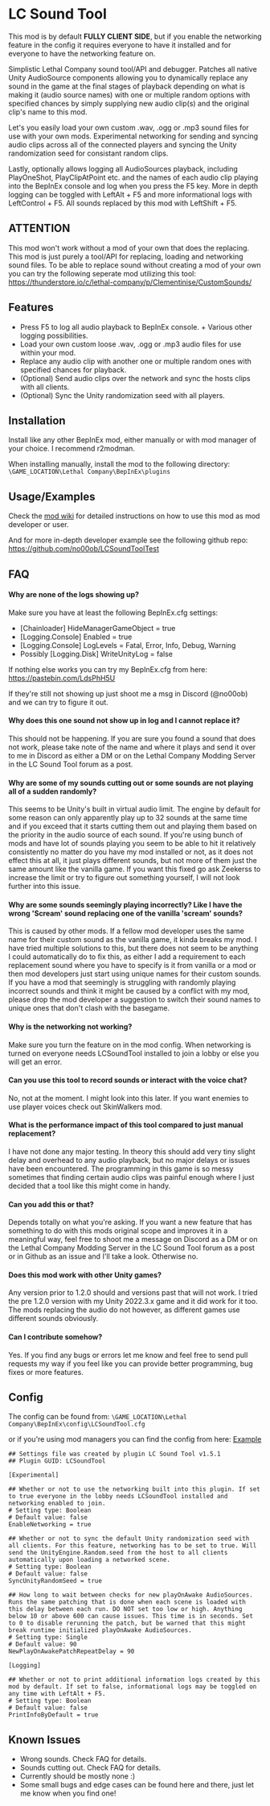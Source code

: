 # LC Sound Tool
This mod is by default **FULLY CLIENT SIDE**, but if you enable the networking feature in the config it requires everyone to have it installed and for everyone to have the networking feature on.

Simplistic Lethal Company sound tool/API and debugger. Patches all native Unity AudioSource components allowing you to dynamically replace any sound in the game at the final stages of playback depending on what is making it (audio source names) with one or multiple random options with specified chances by simply supplying new audio clip(s) and the original clip's name to this mod. 

Let's you easily load your own custom .wav, .ogg or .mp3 sound files for use with your own mods. Experimental networking for sending and syncing audio clips across all of the connected players and syncing the Unity randomization seed for consistant random clips. 

Lastly, optionally allows logging all AudioSources playback, including PlayOneShot, PlayClipAtPoint etc. and the names of each audio clip playing into the BepInEx console and log when you press the F5 key. More in depth logging can be toggled with LeftAlt + F5 and more informational logs with LeftControl + F5. All sounds replaced by this mod with LeftShift + F5.

## ATTENTION
This mod won't work without a mod of your own that does the replacing. This mod is just purely a tool/API for replacing, loading and networking sound files. To be able to replace sound without creating a mod of your own you can try the following seperate mod utilizing this tool: https://thunderstore.io/c/lethal-company/p/Clementinise/CustomSounds/

## Features

- Press F5 to log all audio playback to BepInEx console. + Various other logging possibilities.
- Load your own custom loose .wav, .ogg or .mp3 audio files for use within your mod.
- Replace any audio clip with another one or multiple random ones with specified chances for playback.
- (Optional) Send audio clips over the network and sync the hosts clips with all clients.
- (Optional) Sync the Unity randomization seed with all players.

## Installation

Install like any other BepInEx mod, either manually or with mod manager of your choice. I recommend r2modman.

When installing manually, install the mod to the following directory: `\GAME_LOCATION\Lethal Company\BepInEx\plugins`

## Usage/Examples

Check the [mod wiki](https://thunderstore.io/c/lethal-company/p/no00ob/LCSoundTool/wiki/828-audio-logging/) for detailed instructions on how to use this mod as mod developer or user.

And for more in-depth developer example see the following github repo: https://github.com/no00ob/LCSoundToolTest

## FAQ

#### Why are none of the logs showing up?

Make sure you have at least the following BepInEx.cfg settings:
- [Chainloader] HideManagerGameObject = true
- [Logging.Console] Enabled = true
- [Logging.Console] LogLevels = Fatal, Error, Info, Debug, Warning
- Possibly [Logging.Disk] WriteUnityLog = false

If nothing else works you can try my BepInEx.cfg from here: https://pastebin.com/LdsPhH5U

If they're still not showing up just shoot me a msg in Discord (@no00ob) and we can try to figure it out.

#### Why does this one sound not show up in log and I cannot replace it?

This should not be happening. If you are sure you found a sound that does not work, please take note of the name and where it plays and send it over to me in Discord as either a DM or on the Lethal Company Modding Server in the LC Sound Tool forum as a post.

#### Why are some of my sounds cutting out or some sounds are not playing all of a sudden randomly?

This seems to be Unity's built in virtual audio limit. The engine by default for some reason can only apparently play up to 32 sounds at the same time and if you exceed that it starts cutting them out and playing them based on the priority in the audio source of each sound. If you're using bunch of mods and have lot of sounds playing you seem to be able to hit it relatively consistently no matter do you have my mod installed or not, as it does not effect this at all, it just plays different sounds, but not more of them just the same amount like the vanilla game. If you want this fixed go ask Zeekerss to increase the limit or try to figure out something yourself, I will not look further into this issue.

#### Why are some sounds seemingly playing incorrectly? Like I have the wrong 'Scream' sound replacing one of the vanilla 'scream' sounds?

This is caused by other mods. If a fellow mod developer uses the same name for their custom sound as the vanilla game, it kinda breaks my mod. I have tried multiple solutions to this, but there does not seem to be anything I could automatically do to fix this, as either I add a requirement to each replacement sound where you have to specify is it from vanilla or a mod or then mod developers just start using unique names for their custom sounds. If you have a mod that seemingly is struggling with randomly playing incorrect sounds and think it might be caused by a conflict with my mod, please drop the mod developer a suggestion to switch their sound names to unique ones that don't clash with the basegame.

#### Why is the networking not working?

Make sure you turn the feature on in the mod config. When networking is turned on everyone needs LCSoundTool installed to join a lobby or else you will get an error.

#### Can you use this tool to record sounds or interact with the voice chat?

No, not at the moment. I might look into this later. If you want enemies to use player voices check out SkinWalkers mod.

#### What is the performance impact of this tool compared to just manual replacement?

I have not done any major testing. In theory this should add very tiny slight delay and overhead to any audio playback, but no major delays or issues have been encountered. The programming in this game is so messy sometimes that finding certain audio clips was painful enough where I just decided that a tool like this might come in handy.

#### Can you add this or that?

Depends totally on what you're asking. If you want a new feature that has something to do with this mods original scope and improves it in a meaningful way, feel free to shoot me a message on Discord as a DM or on the Lethal Company Modding Server in the LC Sound Tool forum as a post or in Github as an issue and I'll take a look. Otherwise no.

#### Does this mod work with other Unity games?

Any version prior to 1.2.0 should and versions past that will not work. I tried the pre 1.2.0 version with my Unity 2022.3.x game and it did work for it too. The mods replacing the audio do not however, as different games use different sounds obviously.

#### Can I contribute somehow?

Yes. If you find any bugs or errors let me know and feel free to send pull requests my way if you feel like you can provide better programming, bug fixes or more features.

## Config

The config can be found from: `\GAME_LOCATION\Lethal Company\BepInEx\config\LCSoundTool.cfg`

or if you're using mod managers you can find the config from here: [Example](https://i.imgur.com/OZAgeNL.png)

```
## Settings file was created by plugin LC Sound Tool v1.5.1
## Plugin GUID: LCSoundTool

[Experimental]

## Whether or not to use the networking built into this plugin. If set to true everyone in the lobby needs LCSoundTool installed and networking enabled to join.
# Setting type: Boolean
# Default value: false
EnableNetworking = true

## Whether or not to sync the default Unity randomization seed with all clients. For this feature, networking has to be set to true. Will send the UnityEngine.Random.seed from the host to all clients automatically upon loading a networked scene.
# Setting type: Boolean
# Default value: false
SyncUnityRandomSeed = true

## How long to wait between checks for new playOnAwake AudioSources. Runs the same patching that is done when each scene is loaded with this delay between each run. DO NOT set too low or high. Anything below 10 or above 600 can cause issues. This time is in seconds. Set to 0 to disable rerunning the patch, but be warned that this might break runtime initialized playOnAwake AudioSources.
# Setting type: Single
# Default value: 90
NewPlayOnAwakePatchRepeatDelay = 90

[Logging]

## Whether or not to print additional information logs created by this mod by default. If set to false, informational logs may be toggled on any time with LeftAlt + F5.
# Setting type: Boolean
# Default value: false
PrintInfoByDefault = true
```

## Known Issues

- Wrong sounds. Check FAQ for details.
- Sounds cutting out. Check FAQ for details.
- Currently should be mostly none :)
- Some small bugs and edge cases can be found here and there, just let me know when you find one!